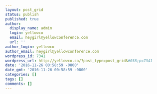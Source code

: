 ```yaml
---
layout: post_grid
status: publish
published: true
author:
  display_name: admin
  login: yellowco
  email: heygirl@yellowconference.com
  url: ''
author_login: yellowco
author_email: heygirl@yellowconference.com
wordpress_id: 7341
wordpress_url: http://yellowco.co/?post_type=post_grid&#038;p=7341
date: '2016-11-26 00:58:59 -0800'
date_gmt: '2016-11-26 00:58:59 -0800'
categories: []
tags: []
comments: []
---
```


